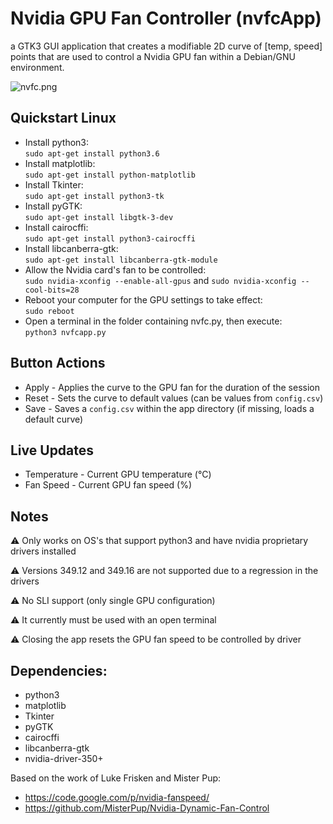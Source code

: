 # Nvidia GPU Fan Controller (nvfcApp)
a GTK3 GUI application that creates a modifiable 2D curve of [temp, speed] points that are used to control a Nvidia GPU fan within a Debian/GNU environment.

![nvfc.png](https://code.mattcarlotta.io/root/nvda-fcontrl/raw/master/nvfc.png)

## Quickstart Linux

* Install python3:  
  `sudo apt-get install python3.6`
* Install matplotlib:  
  `sudo apt-get install python-matplotlib`
* Install Tkinter:  
  `sudo apt-get install python3-tk`
* Install pyGTK:  
  `sudo apt-get install libgtk-3-dev`
* Install cairocffi:  
  `sudo apt-get install python3-cairocffi`  
* Install libcanberra-gtk:  
  `sudo apt-get install libcanberra-gtk-module`
* Allow the Nvidia card's fan to be controlled:  
  `sudo nvidia-xconfig --enable-all-gpus` and `sudo nvidia-xconfig --cool-bits=28`
* Reboot your computer for the GPU settings to take effect:  
  `sudo reboot`
* Open a terminal in the folder containing nvfc.py, then execute:  
  `python3 nvfcapp.py`

## Button Actions

* Apply - Applies the curve to the GPU fan for the duration of the session
* Reset - Sets the curve to default values (can be values from `config.csv`)
* Save -  Saves a `config.csv` within the app directory (if missing, loads a default curve)  

## Live Updates

* Temperature - Current GPU temperature (°C)
* Fan Speed - Current GPU fan speed (%)

## Notes
⚠️ Only works on OS's that support python3 and have nvidia proprietary drivers installed

⚠️ Versions 349.12 and 349.16 are not supported due to a regression in the drivers

⚠️ No SLI support (only single GPU configuration)

⚠️ It currently must be used with an open terminal

⚠️ Closing the app resets the GPU fan speed to be controlled by driver



## Dependencies:

* python3
* matplotlib
* Tkinter
* pyGTK
* cairocffi
* libcanberra-gtk
* nvidia-driver-350+

Based on the work of Luke Frisken and Mister Pup:  
* https://code.google.com/p/nvidia-fanspeed/
* https://github.com/MisterPup/Nvidia-Dynamic-Fan-Control
